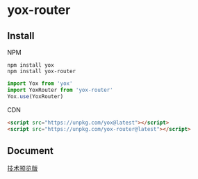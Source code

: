 # yox-router

## Install

NPM

```shell
npm install yox
npm install yox-router
```

```js
import Yox from 'yox'
import YoxRouter from 'yox-router'
Yox.use(YoxRouter)
```

CDN

```html
<script src="https://unpkg.com/yox@latest"></script>
<script src="https://unpkg.com/yox-router@latest"></script>
```

## Document

[技术预览版](https://www.gitbook.com/book/musicode/yox-router/details)
